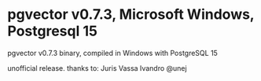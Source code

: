 # pgvector v0.7.3, Microsoft Windows, Postgresql 15
pgvector v0.7.3 binary, compiled in Windows with PostgreSQL 15

unofficial release.
thanks to: Juris Vassa Ivandro @unej
